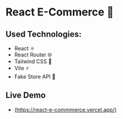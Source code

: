 # React E-Commerce 🛒

## Used Technologies:
- React ⚛️
- React Router 🌐
- Tailwind CSS 🎨
- Vite ⚡
- Fake Store API 🛒

## Live Demo
- [(https://react-e-commmerce.vercel.app/)](https://react-e-commmerce.vercel.app/)
